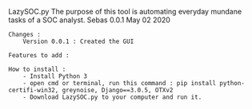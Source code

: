 LazySOC.py
The purpose of this tool is automating everyday mundane tasks of a SOC analyst. 
Sebas
0.0.1
May 02 2020
               
    Changes :
        Version 0.0.1 : Created the GUI

    Features to add : 
        
    How to install : 
        - Install Python 3
        - open cmd or terminal, run this command : pip install python-certifi-win32, greynoise, Django==3.0.5, OTXv2
        - Download LazySOC.py to your computer and run it.

 
